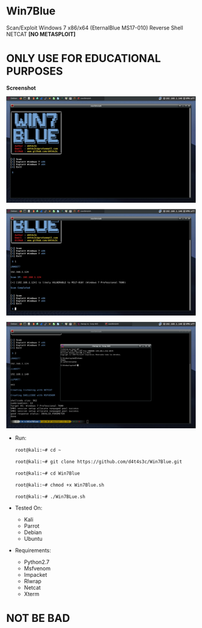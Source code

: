# Win7Blue

Scan/Exploit Windows 7 x86/x64 (EternalBlue MS17-010) Reverse Shell NETCAT **[NO METASPLOIT]**

# ONLY USE FOR EDUCATIONAL PURPOSES

**Screenshot**

![](/screenshot/1.png)

![](/screenshot/2.png)

![](/screenshot/3.png)

* Run:

   ``` root@kali:~# cd ~ ```

   ``` root@kali:~# git clone https://github.com/d4t4s3c/Win7Blue.git ```

   ``` root@kali:~# cd Win7Blue ```

   ``` root@kali:~# chmod +x Win7Blue.sh ```

   ``` root@kali:~# ./Win7BLue.sh ```


* Tested On:

  * Kali
  * Parrot
  * Debian
  * Ubuntu
  
* Requirements:
   * Python2.7
   * Msfvenom
   * Impacket
   * Rlwrap
   * Netcat
   * Xterm
   
# NOT BE BAD


